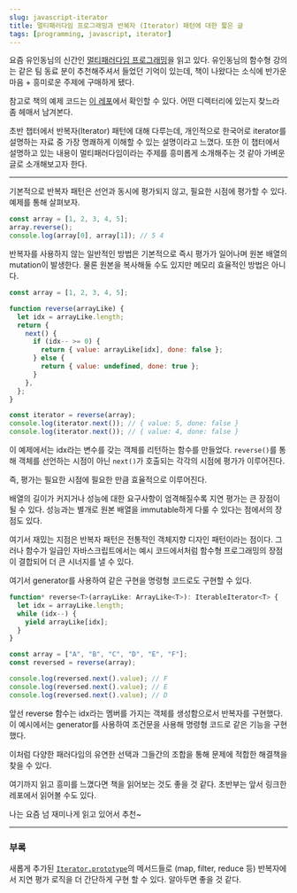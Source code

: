 ```yaml
---
slug: javascript-iterator
title: 멀티패러다임 프로그래밍과 반복자 (Iterator) 패턴에 대한 짧은 글
tags: [programming, javascript, iterator]
---
```


요즘 유인동님의 신간인 [멀티패러다임 프로그래밍](https://product.kyobobook.co.kr/detail/S000216318962)을 읽고 있다. 유인동님의 함수형 강의는 같은 팀 동료 분이 추천해주셔서 들었던 기억이 있는데, 책이 나왔다는 소식에 반가운 마음 + 흥미로운 주제에 구매하게 됐다.

참고로 책의 예제 코드는 [이 레포](https://github.com/marpple/multi-paradigm-programming/tree/main/apps/example/src/chapters)에서 확인할 수 있다. 어떤 디렉터리에 있는지 찾느라 좀 헤매서 남겨본다.

초반 챕터에서 반복자(Iterator) 패턴에 대해 다루는데, 개인적으로 한국어로 iterator를 설명하는 자료 중 가장 명쾌하게 이해할 수 있는 설명이라고 느꼈다.
또한 이 챕터에서 설명하고 있는 내용이 멀티패러다임이라는 주제를 흥미롭게 소개해주는 것 같아 가벼운 글로 소개해보고자 한다.

---

기본적으로 반복자 패턴은 선언과 동시에 평가되지 않고, 필요한 시점에 평가할 수 있다. 예제를 통해 살펴보자.

```javascript
const array = [1, 2, 3, 4, 5];
array.reverse();
console.log(array[0], array[1]); // 5 4
```

반복자를 사용하지 않는 일반적인 방법은 기본적으로 즉시 평가가 일어나며 원본 배열의 mutation이 발생한다. 물론 원본을 복사해둘 수도 있지만 메모리 효율적인 방법은 아니다.

```javascript
const array = [1, 2, 3, 4, 5];

function reverse(arrayLike) {
  let idx = arrayLike.length;
  return {
    next() {
      if (idx-- >= 0) {
        return { value: arrayLike[idx], done: false };
      } else {
        return { value: undefined, done: true };
      }
    },
  };
}

const iterator = reverse(array);
console.log(iterator.next()); // { value: 5, done: false }
console.log(iterator.next()); // { value: 4, done: false }
```

이 예제에서는 idx라는 변수를 갖는 객체를 리턴하는 함수를 만들었다. `reverse()`를 통해 객체를 선언하는 시점이 아닌 `next()`가 호출되는 각각의 시점에 평가가 이루어진다.

즉, 평가는 필요한 시점에 필요한 만큼 효율적으로 이루어진다.

배열의 길이가 커지거나 성능에 대한 요구사항이 엄격해질수록 지연 평가는 큰 장점이 될 수 있다.
성능과는 별개로 원본 배열을 immutable하게 다룰 수 있다는 점에서의 장점도 있다.

여기서 재밌는 지점은 반복자 패턴은 전통적인 객체지향 디자인 패턴이라는 점이다. 그러나 함수가 일급인 자바스크립트에서는 예시 코드에서처럼 함수형 프로그래밍의 장점이 결합되어 더 큰 시너지를 낼 수 있다.

여기서 generator를 사용하여 같은 구현을 명령형 코드로도 구현할 수 있다.

```javascript
function* reverse<T>(arrayLike: ArrayLike<T>): IterableIterator<T> {
  let idx = arrayLike.length;
  while (idx--) {
    yield arrayLike[idx];
  }
}

const array = ["A", "B", "C", "D", "E", "F"];
const reversed = reverse(array);

console.log(reversed.next().value); // F
console.log(reversed.next().value); // E
console.log(reversed.next().value); // D
```

앞선 reverse 함수는 idx라는 멤버를 가지는 객체를 생성함으로서 반복자를 구현했다.
이 예시에서는 generator를 사용하여 조건문을 사용해 명령형 코드로 같은 기능을 구현했다.

이처럼 다양한 패러다임의 유연한 선택과 그들간의 조합을 통해 문제에 적합한 해결책을 찾을 수 있다.

여기까지 읽고 흥미를 느꼈다면 책을 읽어보는 것도 좋을 것 같다. 초반부는 앞서 링크한 레포에서 읽어볼 수도 있다.

나는 요즘 넘 재미나게 읽고 있어서 추천~

---

### 부록

새롭게 추가된 [`Iterator.prototype`](https://developer.mozilla.org/en-US/docs/Web/JavaScript/Reference/Global_Objects/Iterator/every)의 메서드들로 (map, filter, reduce 등) 반복자에서 지연 평가 로직을 더 간단하게 구현 할 수 있다. 알아두면 좋을 것 같다.
